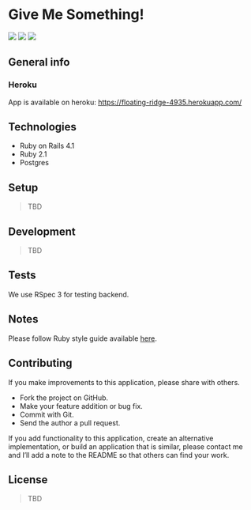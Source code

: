 # Give Me Something!
[![](http://img.shields.io/codeclimate/github/netguru-training/give_me_something.svg?style=flat-square)](https://codeclimate.com/github/netguru-training/give_me_something)
[![](http://img.shields.io/codeclimate/coverage/github/netguru-training/give_me_something.svg?style=flat-square)](https://codeclimate.com/github/netguru-training/give_me_something)
[![](http://img.shields.io/travis/netguru-training/give_me_something.svg?style=flat-square)](https://travis-ci.org/netguru-training/give_me_something/)

## General info

### Heroku

App is available on heroku: https://floating-ridge-4935.herokuapp.com/

## Technologies

* Ruby on Rails 4.1
* Ruby 2.1
* Postgres

## Setup

> TBD

## Development

> TBD

## Tests

We use RSpec 3 for testing backend.

## Notes

Please follow Ruby style guide available [here](https://github.com/bbatsov/ruby-style-guide).

## Contributing

If you make improvements to this application, please share with others.

* Fork the project on GitHub.
* Make your feature addition or bug fix.
* Commit with Git.
* Send the author a pull request.

If you add functionality to this application, create an alternative
implementation, or build an application that is similar, please contact
me and I’ll add a note to the README so that others can find your work.

## License

> TBD
